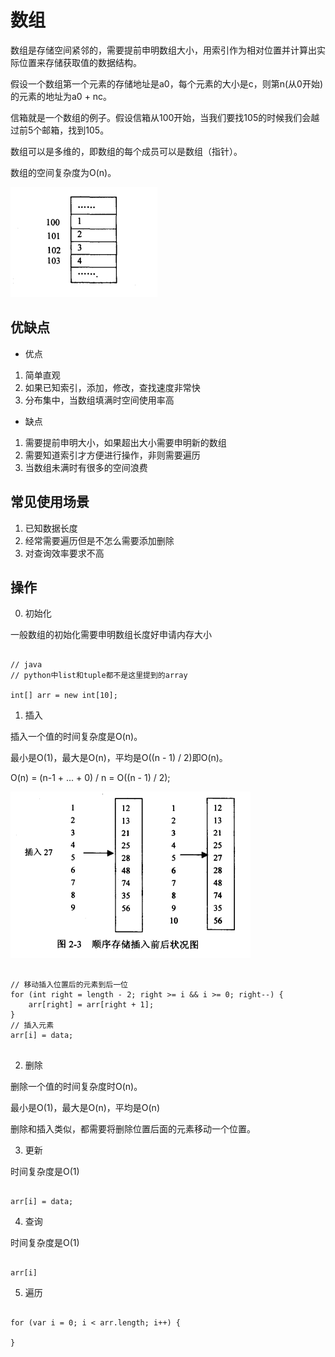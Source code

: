 # 数组

数组是存储空间紧邻的，需要提前申明数组大小，用索引作为相对位置并计算出实际位置来存储获取值的数据结构。

假设一个数组第一个元素的存储地址是a0，每个元素的大小是c，则第n(从0开始)的元素的地址为a0 + nc。

信箱就是一个数组的例子。假设信箱从100开始，当我们要找105的时候我们会越过前5个邮箱，找到105。

数组可以是多维的，即数组的每个成员可以是数组（指针）。

数组的空间复杂度为O(n)。

![array](images\array.png)

## 优缺点

* 优点

1. 简单直观
2. 如果已知索引，添加，修改，查找速度非常快
3. 分布集中，当数组填满时空间使用率高

* 缺点

1. 需要提前申明大小，如果超出大小需要申明新的数组
2. 需要知道索引才方便进行操作，非则需要遍历
3. 当数组未满时有很多的空间浪费

## 常见使用场景

1. 已知数据长度
2. 经常需要遍历但是不怎么需要添加删除
3. 对查询效率要求不高

## 操作

0. 初始化

一般数组的初始化需要申明数组长度好申请内存大小

```

// java
// python中list和tuple都不是这里提到的array

int[] arr = new int[10];

```

1. 插入

插入一个值的时间复杂度是O(n)。

最小是O(1)，最大是O(n)，平均是O((n - 1) / 2)即O(n)。

O(n) = (n-1 + ... + 0) / n = O((n - 1) / 2);

![array_insert](images/array_insert.png)

```

// 移动插入位置后的元素到后一位
for (int right = length - 2; right >= i && i >= 0; right--) {
    arr[right] = arr[right + 1];
}
// 插入元素
arr[i] = data;


```

2. 删除

删除一个值的时间复杂度时O(n)。

最小是O(1)，最大是O(n)，平均是O(n)

删除和插入类似，都需要将删除位置后面的元素移动一个位置。

3. 更新

时间复杂度是O(1)

```

arr[i] = data;

```

4. 查询

时间复杂度是O(1)

```

arr[i]

```

5. 遍历

```

for (var i = 0; i < arr.length; i++) {
    
}

```